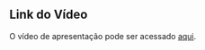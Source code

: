 

## Link do Vídeo
O vídeo de apresentação pode ser acessado [aqui](https://drive.google.com/file/d/1d-gIK8V3rONDFrkp-5VklqXThoQ3RWLJ/view?usp=sharing).
